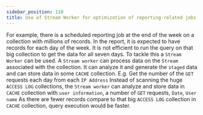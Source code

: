 ```yaml
---
sidebar_position: 110
title: Use of Stream Worker for optimization of reporting-related jobs
---
```


For example, there is a scheduled reporting job at the end of the week on a collection with millions of records. In the report, it is expected to have records for each day of the week. It is not efficient to run the query on that big collection to get the data for all seven days.  To tackle this a `Stream Worker` can be used. A `Stream worker` can process data on the `Stream` associated with the collection. It can analyze it and generate the `staged` data and can store data in some `CACHE` collection.
E.g. Get the number of the `GET` requests each day from each `IP Address` Instead of scanning the huge `ACCESS LOG` collections, the `Stream worker` can analyze and store data in `CACHE` collection with `user information`, a number of `GET` requests, `Date`, `User name` As there are fewer records compare to that big `ACCESS LOG` collection in `CACHE` collection, query execution would be faster.